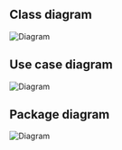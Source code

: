 ## Class diagram
![Diagram](https://www.planttext.com/api/plantuml/png/R991Ri8m44NtFeKLDb0fg5rqWr05GYmgjIKIlS2GJ8A5OqTZcmhHdgoB7gbNwCGOYjJkxCcRzsVaV7z-pPm7yg7LGhYTCfAiGr5gS4uMICwQev06Mfn8vqaAsMsjmPVGRf1YIKXiGUbvLH4wbqfTe78B3WiWTZO5suOZyI6IEC5iPXhHfwvI-KCwyb0UppBBDxsm5HUKySpPO3mbDD-3LXNJmz5aOwqMkGs-2txkdc23cgiHksIlVQZG-9WTJ-TTeXhsID3WCy-TAiejjMhKHkFIaDLwoBQK91lqQsoL0NAli4F3ONtF9QiWM_EUbevYu413FtCF37YXkhuEpWy8jAhNI7jLOhH84x-lwaNlGdS2sNrw5ZbzpolxPlBVb8byD5iavS6K-0TBY_yBPRVZyLqcJ-I3pFXyUT0vgqi5NbaZaYFouvjCJlFGvOppxJwx7kIwQOQcul_h1m00__y30000)

## Use case diagram
![Diagram](https://www.planttext.com/api/plantuml/png/L9BFRi8m3CRlVeg84plq1H2gaCQuWbPDFKUf2nPjWX9t3A4zsGvxfBt2dFGVN1hh5t-V7Rj_Fx-RmDfprpO0uKnMUHSG6gnPiLEUZYTM5NaqJCu24pUeFW8ge-Mp9NtqkWNGXfrNLqsCNkamH0Cs3Q7bYFjen2Ui4vHpH3gSg7SOGe1OMjkZb5sye_JQUIrcnIqmjeixB9slH74bYozHjoz7L3jNzMW7ou3-4sTK23BEdMVoEYLDLeLOLPxiUKPRGQXvbhs9xA9l0XuA7dOFTD8UTYLy0q0_cooNjeOmouifpaMyghMXXbWpAh5fuypsPPQM4NMhzHg_66sLvr1Cl7ZYKcsyY8xppPtgr9FiIARiGjTY9MtrgqbT3M5toN9vthRCuldWe9uiqj2IW-nHKcMGAOfz6jVMv5kL5Y8P_KwpobrjtvOs1YyyFH8sKa1-nNy0003__mC0)

## Package diagram
![Diagram](https://www.planttext.com/api/plantuml/png/UhzxlqDnIM9HIMbk3XTNSNPcda9HVd4gLqbcIKwgGa1YSdPYUgg2IsPYUb5YBbS1b1-SaLYGMepW5fOc5gN2kK6foIM9UUav217deina96v84L1xLNvc2XSNn2HTFJku9YiR6y_SWloY4ZixX2p41gnI4BEnIi7jGPPrICrB0NeM0000__y30000)
